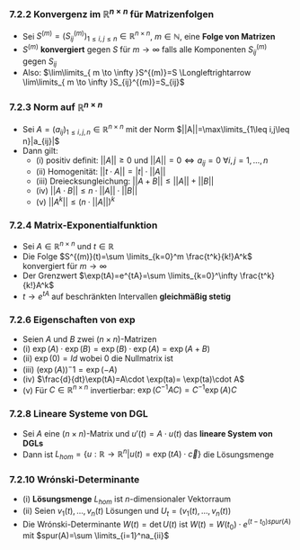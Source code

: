 ### 7.2.2 Konvergenz im $\mathbb{R}^{n \times n}$ für Matrizenfolgen 
- Sei $S^{(m)}=(S_{ij}^{(m)})_{{1\leq i,j\leq n}}\in \mathbb{R}^{n \times n}$, $m \in \mathbb{N}$, eine **Folge von Matrizen**
- $S^{(m)}$ **konvergiert** gegen $S$ für $m \rightarrow \infty$ falls alle Komponenten $S_{ij}^{(m)}$ gegen $S_{ij}$ 
- Also: $\lim\limits_{ m \to \infty }S^{(m)}=S \Longleftrightarrow \lim\limits_{ m \to \infty }S_{ij}^{(m)}=S_{ij}$ 
### 7.2.3 Norm auf $\mathbb{R}^{n \times n}$ 
- Sei $A=(a_{ij})_{1\leq i,j,n}\in \mathbb{R}^{n \times n}$ mit der Norm $||A||=\max\limits_{1\leq i,j\leq n}|a_{ij}|$
- Dann gilt:
	- (i) positiv definit: $||A||\geq 0$ und $||A||=0 \Longleftrightarrow a_{ij}=0$  $\forall i,j=1,\dots,n$ 
	- (ii) Homogenität: $||t \cdot A||= |t| \cdot||A||$
	- (iii) Dreiecksungleichung: $||A+B||\leq||A||+||B||$
	- (iv) $||A \cdot B||\leq n \cdot ||A|| \cdot ||B||$
	- (v) $||A^k||\leq(n \cdot ||A||)^k$
### 7.2.4 Matrix-Exponentialfunktion
- Sei $A \in \mathbb{R}^{n \times n}$ und $t \in \mathbb{R}$ 
- Die Folge $S^{(m)}(t)=\sum \limits_{k=0}^m \frac{t^k}{k!}A^k$ konvergiert für $m \rightarrow \infty$ 
- Der Grenzwert $\exp(tA)=e^{tA}=\sum \limits_{k=0}^\infty \frac{t^k}{k!}A^k$ 
- $t\rightarrow e^{tA}$ auf beschränkten Intervallen **gleichmäßig stetig**
### 7.2.6 Eigenschaften von $\exp$ 
- Seien $A$ und $B$ zwei $(n \times n)$-Matrizen
- (i) $\exp(A)\cdot \exp(B) =\exp(B) \cdot \exp(A)=\exp(A+B)$
- (ii) $\exp(0)=Id$ wobei $0$ die Nullmatrix ist
- (iii) $(\exp(A))^-1=\exp(-A)$
- (iv) $\frac{d}{dt}\exp(tA)=A\cdot \exp(ta)= \exp(ta)\cdot A$ 
- (v) Für $C \in \mathbb{R}^{n \times n}$ invertierbar: $\exp(C^{-1}AC)=C^{-1}\exp(A)C$
### 7.2.8 Lineare Systeme von DGL
- Sei $A$ eine $(n \times n)$-Matrix und $u'(t)=A\cdot u(t)$ das **lineare System von DGLs**
- Dann ist $L_{hom}=\{ u:\mathbb{R}\rightarrow \mathbb{R}^n| u(t)=\exp(tA)\cdot \vec{c} \}$ die Lösungsmenge 
### 7.2.10 Wrónski-Determinante
- (i) **Lösungsmenge** $L_{hom}$ ist $n$-dimensionaler Vektorraum
- (ii) Seien $v_{1}(t),\dots,v_{n}(t)$ Lösungen und $U_{t}=(v_{1}(t),\dots,v_{n}(t))$ 
- Die Wrónski-Determinante $W(t)=\det U(t)$ ist $W(t)=W(t_{0})\cdot e^{(t-t_{0})spur(A)}$ mit $spur(A)=\sum \limits_{i=1}^na_{ii}$ 